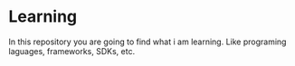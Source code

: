# Learning
 
 In this repository you are going to find what i am learning. Like programing laguages, frameworks, SDKs, etc.
